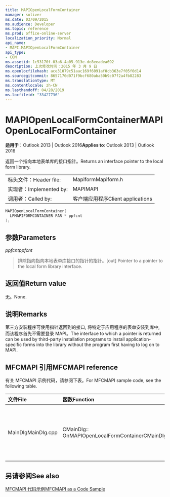 ```yaml
---
title: MAPIOpenLocalFormContainer
manager: soliver
ms.date: 03/09/2015
ms.audience: Developer
ms.topic: reference
ms.prod: office-online-server
localization_priority: Normal
api_name:
- MAPI.MAPIOpenLocalFormContainer
api_type:
- COM
ms.assetid: 1c53170f-03a6-4a05-913e-de8eeadea692
description: 上次修改时间：2015 年 3 月 9 日
ms.openlocfilehash: ace31079c51aac169f6091af0cb363e7f05f0d14
ms.sourcegitcommit: 8657170d071f9bcf680aba50b9c07f2a4fb82283
ms.translationtype: MT
ms.contentlocale: zh-CN
ms.lasthandoff: 04/28/2019
ms.locfileid: "33427736"
---
```

# <a name="mapiopenlocalformcontainer"></a><span data-ttu-id="70671-103">MAPIOpenLocalFormContainer</span><span class="sxs-lookup"><span data-stu-id="70671-103">MAPIOpenLocalFormContainer</span></span>

  
  
<span data-ttu-id="70671-104">**适用于**：Outlook 2013 | Outlook 2016</span><span class="sxs-lookup"><span data-stu-id="70671-104">**Applies to**: Outlook 2013 | Outlook 2016</span></span> 
  
<span data-ttu-id="70671-105">返回一个指向本地表单库的接口指针。</span><span class="sxs-lookup"><span data-stu-id="70671-105">Returns an interface pointer to the local form library.</span></span> 
  
|||
|:-----|:-----|
|<span data-ttu-id="70671-106">标头文件：</span><span class="sxs-lookup"><span data-stu-id="70671-106">Header file:</span></span>  <br/> |<span data-ttu-id="70671-107">Mapiform</span><span class="sxs-lookup"><span data-stu-id="70671-107">Mapiform.h</span></span>  <br/> |
|<span data-ttu-id="70671-108">实现者：</span><span class="sxs-lookup"><span data-stu-id="70671-108">Implemented by:</span></span>  <br/> |<span data-ttu-id="70671-109">MAPI</span><span class="sxs-lookup"><span data-stu-id="70671-109">MAPI</span></span>  <br/> |
|<span data-ttu-id="70671-110">调用者：</span><span class="sxs-lookup"><span data-stu-id="70671-110">Called by:</span></span>  <br/> |<span data-ttu-id="70671-111">客户端应用程序</span><span class="sxs-lookup"><span data-stu-id="70671-111">Client applications</span></span>  <br/> |
   
```cpp
MAPIOpenLocalFormContainer(
  LPMAPIFORMCONTAINER FAR * ppfcnt
);
```

## <a name="parameters"></a><span data-ttu-id="70671-112">参数</span><span class="sxs-lookup"><span data-stu-id="70671-112">Parameters</span></span>

 <span data-ttu-id="70671-113">_ppfcnt_</span><span class="sxs-lookup"><span data-stu-id="70671-113">_ppfcnt_</span></span>
  
> <span data-ttu-id="70671-114">排除指向指向本地表单库接口的指针的指针。</span><span class="sxs-lookup"><span data-stu-id="70671-114">[out] Pointer to a pointer to the local form library interface.</span></span>
    
## <a name="return-value"></a><span data-ttu-id="70671-115">返回值</span><span class="sxs-lookup"><span data-stu-id="70671-115">Return value</span></span>

<span data-ttu-id="70671-116">无。</span><span class="sxs-lookup"><span data-stu-id="70671-116">None.</span></span>
  
## <a name="remarks"></a><span data-ttu-id="70671-117">说明</span><span class="sxs-lookup"><span data-stu-id="70671-117">Remarks</span></span>

<span data-ttu-id="70671-118">第三方安装程序可使用指针返回到的接口, 将特定于应用程序的表单安装到库中, 而该程序首先不需要登录 MAPI。</span><span class="sxs-lookup"><span data-stu-id="70671-118">The interface to which a pointer is returned can be used by third-party installation programs to install application-specific forms into the library without the program first having to log on to MAPI.</span></span> 
  
## <a name="mfcmapi-reference"></a><span data-ttu-id="70671-119">MFCMAPI 引用</span><span class="sxs-lookup"><span data-stu-id="70671-119">MFCMAPI reference</span></span>

<span data-ttu-id="70671-120">有关 MFCMAPI 示例代码，请参阅下表。</span><span class="sxs-lookup"><span data-stu-id="70671-120">For MFCMAPI sample code, see the following table.</span></span>
  
|<span data-ttu-id="70671-121">**文件**</span><span class="sxs-lookup"><span data-stu-id="70671-121">**File**</span></span>|<span data-ttu-id="70671-122">**函数**</span><span class="sxs-lookup"><span data-stu-id="70671-122">**Function**</span></span>|<span data-ttu-id="70671-123">**备注**</span><span class="sxs-lookup"><span data-stu-id="70671-123">**Comment**</span></span>|
|:-----|:-----|:-----|
|<span data-ttu-id="70671-124">MainDlg</span><span class="sxs-lookup"><span data-stu-id="70671-124">MainDlg.cpp</span></span>  <br/> |<span data-ttu-id="70671-125">CMainDlg:: OnMAPIOpenLocalFormContainer</span><span class="sxs-lookup"><span data-stu-id="70671-125">CMainDlg::OnMAPIOpenLocalFormContainer</span></span>  <br/> |<span data-ttu-id="70671-126">MFCMAPI 使用**MAPIOpenLocalFormContainer**方法打开要在新窗口中呈现的本地表单容器。</span><span class="sxs-lookup"><span data-stu-id="70671-126">MFCMAPI uses the **MAPIOpenLocalFormContainer** method to open the local form container to render in a new window.</span></span>  <br/> |
   
## <a name="see-also"></a><span data-ttu-id="70671-127">另请参阅</span><span class="sxs-lookup"><span data-stu-id="70671-127">See also</span></span>



[<span data-ttu-id="70671-128">MFCMAPI 代码示例</span><span class="sxs-lookup"><span data-stu-id="70671-128">MFCMAPI as a Code Sample</span></span>](mfcmapi-as-a-code-sample.md)

